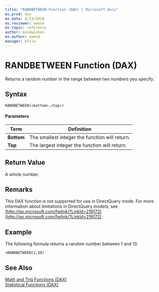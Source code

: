 ```yaml
---
title: "RANDBETWEEN Function (DAX) | Microsoft Docs"
ms.prod: dax
ms.date: 4/13/2018
ms.reviewer: owend
ms.topic: reference
author: minewiskan
ms.author: owend
manager: kfile
---
```

# RANDBETWEEN Function (DAX)
Returns a random number in the range between two numbers you specify.  
  
## Syntax  
  
```  
RANDBETWEEN(<bottom>,<top>)  
```  
  
#### Parameters  
  
|Term|Definition|  
|--------|--------------|  
|**Bottom**|The smallest integer the function will return.|  
|**Top**|The largest integer the function will return.|  
  
## Return Value  
A whole number.  
  
## Remarks  
This DAX function is not supported for use in DirectQuery mode. For more information about limitations in DirectQuery models, see  [http://go.microsoft.com/fwlink/?LinkId=219172](http://go.microsoft.com/fwlink/?LinkId=219172).  
  
## Example  
The following formula returns a random number between 1 and 10.  
  
```  
=RANDBETWEEN(1,10)  
```  
  
## See Also  
[Math and Trig Functions &#40;DAX&#41;](math-and-trig-functions-dax.md)  
[Statistical Functions &#40;DAX&#41;](statistical-functions-dax.md)  
  

